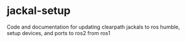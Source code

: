# jackal-setup
Code and documentation for updating clearpath jackals to ros humble, setup devices, and ports to ros2 from ros1
